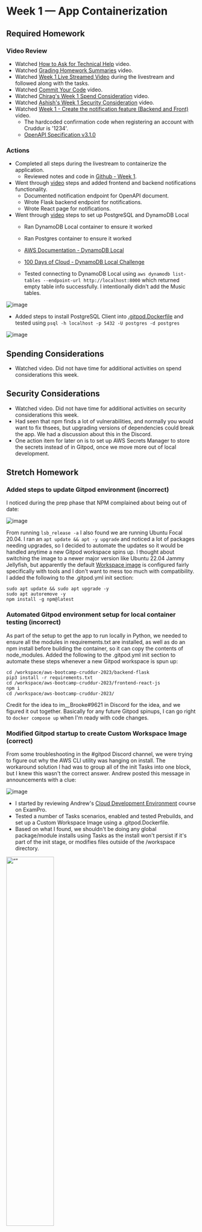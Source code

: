 # Week 1 — App Containerization

## Required Homework

### Video Review

* Watched [How to Ask for Technical Help](https://youtu.be/tDPqmwKMP7Y) video.
* Watched [Grading Homework Summaries](https://youtu.be/FKAScachFgk) video.
* Watched [Week 1 Live Streamed Video](https://www.youtube.com/live/zJnNe5Nv4tE?feature=share) during the livestream and followed along with the tasks.
* Watched [Commit Your Code](https://youtu.be/b-idMgFFcpg) video.
* Watched [Chirag's Week 1 Spend Consideration](https://youtu.be/OAMHu1NiYoI) video.
* Watched [Ashish's Week 1 Security Consideration](https://youtu.be/OjZz4D0B-cA) video.
* Watched [Week 1 - Create the notification feature (Backend and Front)](https://youtu.be/k-_o0cCpksk) video.
  * The hardcoded confirmation code when registering an account with Cruddur is '1234'.
  * [OpenAPI Specification v3.1.0](https://spec.openapis.org/oas/v3.1.0)

### Actions

* Completed all steps during the livestream to containerize the application.
  * Reviewed notes and code in [Github - Week 1](https://github.com/omenking/aws-bootcamp-cruddur-2023/blob/week-1/journal/week1.md).
* Went through [video](https://youtu.be/k-_o0cCpksk) steps and added frontend and backend notifications functionality.
  * Documented notification endpoint for OpenAPI document.
  * Wrote Flask backend endpoint for notifications.
  * Wrote React page for notifications. 
* Went through [video](https://youtu.be/CbQNMaa6zTg) steps to set up PostgreSQL and DynamoDB Local
  * Ran DynamoDB Local container to ensure it worked
  * Ran Postgres container to ensure it worked  
  * [AWS Documentation - DynamoDB Local](https://docs.aws.amazon.com/amazondynamodb/latest/developerguide/DynamoDBLocal.DownloadingAndRunning.html)
  * [100 Days of Cloud - DynamoDB Local Challenge](https://github.com/100DaysofCloud/challenge-dynamodb-local)

  * Tested connecting to DynamoDB Local using ```aws dynamodb list-tables --endpoint-url http://localhost:8000``` which returned empty table info successfully.  I intentionally didn't add the Music tables.
 
![image](../_docs/assets/week1/DynamoDBTest.png)  

  * Added steps to install PostgreSQL Client into [.gitpod.Dockerfile](../.gitpod.Dockerfile) and tested using ```psql -h localhost -p 5432 -U postgres -d postgres```
 
![image](../_docs/assets/week1/PostgresClientTest.png)

## Spending Considerations
* Watched video.  Did not have time for additional activities on spend considerations this week.

## Security Considerations
* Watched video.  Did not have time for additional activities on security considerations this week.
* Had seen that npm finds a lot of vulnerabilities, and normally you would want to fix thsees, but upgrading versions of dependencies could break the app.  We had a discussion about this in the Discord.
* One action item for later on is to set up AWS Secrets Manager to store the secrets instead of in Gitpod, once we move more out of local development.

## Stretch Homework

### Added steps to update Gitpod environment (incorrect)

I noticed during the prep phase that NPM complained about being out of date:

![image](../_docs/assets/week1/NPM_Update.png)

From running ```lsb_release -a``` I also found we are running Ubuntu Focal 20.04.  I ran an ```apt update && apt -y upgrade``` and noticed a lot of packages needing upgrades, so I decided to automate the updates so it would be handled anytime a new Gitpod workspace spins up.  I thought about switching the image to a newer major version like Ubuntu 22.04 Jammy Jellyfish, but apparently the default [Workspace image](https://www.gitpod.io/docs/configure/workspaces/workspace-image) is configured fairly specifically with tools and I don't want to mess too much with compatibility.  I added the following to the .gitpod.yml init section:

```
sudo apt update && sudo apt upgrade -y
sudo apt autoremove -y    
npm install -g npm@latest      
```

### Automated Gitpod environment setup for local container testing (incorrect)

As part of the setup to get the app to run locally in Python, we needed to ensure all the modules in requirements.txt are installed, as well as do an npm install before building the container, so it can copy the contents of node_modules.
Added the following to the .gitpod.yml init section to automate these steps whenever a new Gitpod workspace is spun up:

```
cd /workspace/aws-bootcamp-cruddur-2023/backend-flask
pip3 install -r requirements.txt
cd /workspace/aws-bootcamp-cruddur-2023/frontend-react-js
npm i
cd /workspace/aws-bootcamp-cruddur-2023/     
```
Credit for the idea to im__Brooke#9621 in Discord for the idea, and we figured it out together.
Basically for any future Gitpod spinups, I can go right to ```docker compose up``` when I'm ready with code changes.

### Modified Gitpod startup to create Custom Workspace Image (correct)

From some troubleshooting in the #gitpod Discord channel, we were trying to figure out why the AWS CLI utility was hanging on install.  The workaround solution I had was to group all of the init Tasks into one block, but I knew this wasn't the correct answer.  Andrew posted this message in announcements with a clue:

![image](../_docs/assets/week1/GitpodAnnouncementHint.png)

* I started by reviewing Andrew's [Cloud Development Environment](https://www.exampro.co/exp-cde-01) course on ExamPro.
* Tested a number of Tasks scenarios, enabled and tested Prebuilds, and set up a Custom Workspace Image using a .gitpod.Dockerfile.
* Based on what I found, we shouldn't be doing any global package/module installs using Tasks as the install won't persist if it's part of the init stage, or modifies files outside of the /workspace directory.

<img src="../_docs/assets/week1/10hourslater.jpg" alt= “” width="50%" height="50%">

No seriously. I spent 10 hours on Tuesday Feb 21, 2023 researching and testing scenarios in Gitpod, writing an article up, revising, etc.

* Wrote up [an article](https://www.linuxtek.ca/2023/02/21/diving-deeper-gitpod-cloud-development-environment/) detailing everything I had found.
* Asked some questions in the Gitpod Discord, and got some feedback to fix up the article.

So now the Gitpod Workspace builds a custom image based on the referenced [.gitpod.Dockerfile](../.gitpod.Dockerfile).  There are still some commands I left in .gitpod.yml to initialize things to get ready to run a ```docker compose up```, and this runs as part of Prebuild.

Also added a bunch of extensions to automatically get added to Gitpod VS Code Browser.  Will continue to add to these:

```
vscode:
  extensions:
    - 42Crunch.vscode-openapi
    - ms-azuretools.vscode-docker
    - ms-python.python
    - hashicorp.terraform
    - redhat.ansible
    - redhat.vscode-yaml
    - amazonwebservices.aws-toolkit-vscode
```

### Cleaned up DynamoDB Location for Local Environment

Noticed a ```docker/dynamodb/shared-local-instance.db``` file getting created when I did a ```docker compose up``` with DynamoDB and PostgreSQL configured.  From researching, found [this doc](https://docs.aws.amazon.com/amazondynamodb/latest/developerguide/DynamoDBLocal.UsageNotes.html) that explains this is created if the -shareDb option is used (which we are).  I didn't want the database to get committed to the repo, so added the directory to a .gitignore file in the root repo directory.  I researched changing the local directory but as long as it only builds on test, and doesn't get committed, it's not a problem.

Rewatched the video for DynamoDB/Postgres and Andrew had done this as well (I found out afterwards).

Asked during office hours about where the database files are stored for PostgreSQL.  One of the students (credit to him) explained how the volumes location for db maps.  Looking at the Docker extension in VS Code, we can go to **Volumes > aws-bootcamp-cruddur-2023_db**, right click and Inspect.  We can see that it maps to:

```
{
    "CreatedAt": "2023-02-25T16:12:13Z",
    "Driver": "local",
    "Labels": {
        "com.docker.compose.project": "aws-bootcamp-cruddur-2023",
        "com.docker.compose.version": "2.16.0",
        "com.docker.compose.volume": "db"
    },
    "Mountpoint": "/workspace/.docker-root/volumes/aws-bootcamp-cruddur-2023_db/_data",
    "Name": "aws-bootcamp-cruddur-2023_db",
    "Options": null,
    "Scope": "local"
}
```

From this, we can see the mountpoint for volume db, and checking that location, we can see the postgres files:

![image](../_docs/assets/week1/DockerVolumePostgres.png)

### Rebuilt Docker containers using multi-stage to reduce size (in-progress).

Ran a ```docker compose build``` to do a build of the completed code.  Checking ```docker image ls```, we can see the sizes here:

```
REPOSITORY                                    TAG         IMAGE ID       CREATED              SIZE
aws-bootcamp-cruddur-2023-backend-flask       latest      f0cd21ad8c9e   5 seconds ago        129MB
aws-bootcamp-cruddur-2023-frontend-react-js   latest      cd4f459743fe   11 minutes ago       1.19GB
postgres                                      13-alpine   55f14697b527   13 days ago          238MB
amazon/dynamodb-local                         latest      904626f640dc   3 weeks ago          499MB
```

* Ran a ```docker image prune -a``` to clear all stored images and start fresh.
* Read through [Docker Docs](https://docs.docker.com/build/building/multi-stage/) on multi-stage builds to understand how they work.
* Read through [this article](https://mherman.org/blog/dockerizing-a-react-app/) on Dockerizing a React app.
* Read through [100 Days of Cloud Article](http://100daysofdevops.com/use-multi-stage-builds-with-dockerfile/) on Multi-Stage builds.
* Added .dockerignore file to speed up build process and not send some files to Docker daemon.
* Created new Dockerfiles for Frontend and Backend called Dockerfile.prod to use multi-stage called Dockerfile.prod
* Created new docker-compose-prod file to trigger building multi-stage.
* Ran ```docker compose -f docker-compose-prod.yml build``` to specify the production Docker Compose Build.
* Ran ```docker compose -f docker-compose-prod.yml up``` to bring up the containers.
* Tested to ensure app starts properly and I can access frontend and backend.  Appears to work properly, didn't see any errors on startup.

Checked Multi-Stage image size:

```
REPOSITORY                                    TAG         IMAGE ID       CREATED          SIZE
aws-bootcamp-cruddur-2023-backend-flask       latest      5aa1a9e73e3d   4 minutes ago    129MB
aws-bootcamp-cruddur-2023-frontend-react-js   latest      d6b500db3a84   10 minutes ago   632MB
postgres                                      13-alpine   55f14697b527   13 days ago      238MB
amazon/dynamodb-local                         latest      904626f640dc   3 weeks ago      499MB
```

Appears that only frontend image was significantly reduced in size.

**Note:**  There is a problem with the multi-stage build to correct.  It works properly with a ```docker compose up``` but when built and launched in EC2, it cannot find critical files.  Will investigate further.

### Implemented Health Checks in Frontend and Backend Dockerfiles

* Read through [Docker Documentation](https://docs.docker.com/compose/compose-file/compose-file-v3/) on Docker Compose v3 healthchecks.
* Added a healthcheck block into both the normal and production docker-compose files to test the frontend (3000) and backend (4567) ports.
* Used the API URL to ensure an HTTP 200 as going directly to the backend gets a 404
* Healthcheck example:

```
    healthcheck:
      test: ["CMD", "curl", "-f", "http://localhost:4567/api/activities/home"]
      interval: 1m30s
      timeout: 30s
      retries: 5
      start_period: 30s
```

* After running a ```docker compose up```, and checking the running containers with ```docker ps```, it now shows a health check as healthy after the start period (30 seconds).
* Note that I didn't add a health check to the Postgres or DynamoDB containers, as we are only using them for local testing.  
* Also, had [found](https://stackoverflow.com/questions/70535330/dynamodb-local-web-shell-does-not-load) from helping another student that DynamoDB Local Web Shell was deprecated with version 1.16.X and is not available any longer from 1.17.X to latest.
* Found that the backend container wouldn't start health check properly.  From researching, found [this comment](https://github.com/caprover/caprover/issues/844#issuecomment-702618580) indicating Alpine doesn't include curl by default.
* Tried switching to use wget, but had the same problem.  Instead, added a RUN step to both containers to run an apt update and install/update curl.  
* For my production Alpine build, I added ```RUN apk --no-cache add curl``` instead to install curl.
* After a rebuild and bringing up the containers, they both show healthy after the start period:

![image](../_docs/assets/week1/HealthCheckSuccess.png)

### Pushed images to Docker Hub

* Reviewed Docker documentation on [docker compose push](https://docs.docker.com/engine/reference/commandline/compose_push/).
* Created new Docker Hub account for linuxtekca.
* Modified docker-compose-prod.yml to push to DockerHub.
* Reviewed Docker documentation on [docker login](https://docs.docker.com/engine/reference/commandline/login/).
* Added variables to Gitpod DOCKER_USERNAME and DOCKER_PASSWORD using ```gp env```.
* Added command to perform Docker login on workspace startup.
* Restarted Gitpod environment and tested, and it does work with a bit of a warning:

![image](../_docs/assets/week1/DockerLogin.png)

* Moving passwords and sensitive credentials to AWS Secrets Manager or Hashicorp Vault will be a later goal.
* Tested build and push to Docker Hub:

```
docker compose -f docker-compose-prod.yml up
docker compose -f docker-compose-prod.yml build
docker compose -f docker-compose-prod.yml push
```

* Push appears to have been successful:

![image](../_docs/assets/week1/DockerPushOK.png)

* Checking Docker Hub, images are present:

![image](../_docs/assets/week1/DockerHubOK.png)

### Launch Images on EC2

Now that the images are built and stored in Docker Hub, I tried a quick test to see if I could get them to pull down and launch on an EC2 instance.

* Created a Key Pair, importing my local workstation public key.
* Checked the AMI Marketplace for an image that already had Docker installed.  
* Chose the **Amazon ECS-Optimized Amazon Linux 2 (AL2) x86_64 AMI** image - AMI ID# ami-05e7fa5a3b6085a75.
* Used a t2.micro instance which is Free Tier eligible.
* Created a security group to allow SSH traffic, as well as TCP traffic on port 3000 and 4567 so I could access the frontend and backend over the internet:

![image](../_docs/assets/week1/DockerTestSG.png)

* Once the instance was up, I logged in as ec2-user (default Amazon 2 username) using my SSH key pair.
* Confirmed Docker was installed by default:

```
[ec2-user@ip-172-31-54-255 ~]$ docker --version
Docker version 20.10.17, build 100c701
```

* To test that the images can run without any of the Gitpod workspace requirements, I first pulled down the images using [docker pull](https://docs.docker.com/engine/reference/commandline/pull/):

```
docker login -u <redacted>
docker image pull linuxtekca/cruddur-frontend:latest
docker image pull linuxtekca/cruddur-backend:latest
docker image ls
sudo yum install -y vim
```

* To run the frontend and backend images manually, I used the following from a previous step as a shell script:

```
#!/bin/bash
docker run --rm -p 3000:3000 -d -e FRONTEND_URL='*' -e BACKEND_URL='*' linuxtekca/cruddur-frontend:latest
docker run --rm -p 4567:4567 -d -e FRONTEND_URL='*' -e BACKEND_URL='*' linuxtekca/cruddur-backend:latest
```

* **Note:** This threw errors when running my production multi-stage build, but worked properly when testing the normally build "dev" images.  Will have to investigate.

* Properly launched cruddur-frontend-dev and cruddur-backend-dev images:

![image](../_docs/assets/week1/CruddurFrontendEC2.png)

![image](../_docs/assets/week1/CruddurBackendEC2.png)


## Publications

* [AWS Cloud Project Bootcamp – Week 1: Unofficial Homework Guide](https://www.linuxtek.ca/2023/02/18/aws-cloud-project-bootcamp-week-1-unofficial-homework-guide/)
* [Diving Deeper – Gitpod Cloud Development Environment](https://www.linuxtek.ca/2023/02/21/diving-deeper-gitpod-cloud-development-environment/)
